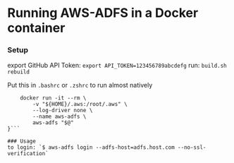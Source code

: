 # Running AWS-ADFS in a Docker container
### Setup
export GitHub API Token: `export API_TOKEN=123456789abcdefg`
run: `build.sh rebuild`

Put this in `.bashrc` or `.zshrc` to run almost natively
```aws-adfs(){
    docker run -it --rm \
        -v "${HOME}/.aws:/root/.aws" \
        --log-driver none \
        --name aws-adfs \
        aws-adfs "$@"
}```

### Usage
to login: `$ aws-adfs login --adfs-host=adfs.host.com --no-ssl-verification`
